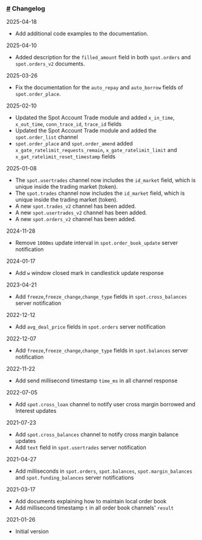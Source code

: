 ### [#](#changelog) Changelog

2025-04-18

- Add additional code examples to the documentation.

2025-04-10

- Added description for the `filled_amount` field in both `spot.orders` and
  `spot.orders_v2` documents.

2025-03-26

- Fix the documentation for the `auto_repay` and `auto_borrow` fields of
  `spot.order_place`.

2025-02-10

- Updated the Spot Account Trade module and added `x_in_time`, `x_out_time`,
  `conn_trace_id`, `trace_id` fields
- Updated the Spot Account Trade module and added the `spot.order_list` channel
- `spot.order_place` and `spot.order_amend` added
  `x_gate_ratelimit_requests_remain`, `x_gate_ratelimit_limit` and
  `x_gat_ratelimit_reset_timestamp` fields

2025-01-08

- The `spot.usertrades` channel now includes the `id_market` field, which is
  unique inside the trading market (token).
- The `spot.trades` channel now includes the `id_market` field, which is unique
  inside the trading market (token).
- A new `spot.trades_v2` channel has been added.
- A new `spot.usertrades_v2` channel has been added.
- A new `spot.orders_v2` channel has been added.

2024-11-28

- Remove `1000ms` update interval in `spot.order_book_update` server
  notification

2024-01-17

- Add `w` window closed mark in candlestick update response

2023-04-21

- Add `freeze`,`freeze_change`,`change_type` fields in `spot.cross_balances`
  server notification

2022-12-12

- Add `avg_deal_price` fields in `spot.orders` server notification

2022-12-07

- Add `freeze`,`freeze_change`,`change_type` fields in `spot.balances` server
  notification

2022-11-22

- Add send millisecond timestamp `time_ms` in all channel response

2022-07-05

- Add `spot.cross_loan` channel to notify user cross margin borrowed and
  Interest updates

2021-07-23

- Add `spot.cross_balances` channel to notify cross margin balance updates
- Add `text` field in `spot.usertrades` server notification

2021-04-27

- Add milliseconds in `spot.orders`, `spot.balances`, `spot.margin_balances` and
  `spot.funding_balances` server notifications

2021-03-17

- Add documents explaining how to maintain local order book
- Add millisecond timestamp `t` in all order book channels' `result`

2021-01-26

- Initial version

